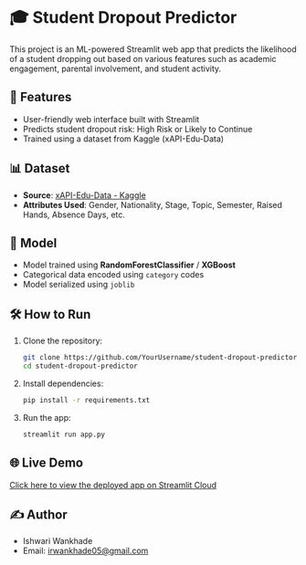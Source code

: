 # 🎓 Student Dropout Predictor

This project is an ML-powered Streamlit web app that predicts the likelihood of a student dropping out based on various features such as academic engagement, parental involvement, and student activity.

## 🚀 Features

- User-friendly web interface built with Streamlit
- Predicts student dropout risk: High Risk or Likely to Continue
- Trained using a dataset from Kaggle (xAPI-Edu-Data)

## 📊 Dataset

- **Source**: [xAPI-Edu-Data - Kaggle](https://www.kaggle.com/datasets/aljarah/xAPI-Edu-Data)
- **Attributes Used**: Gender, Nationality, Stage, Topic, Semester, Raised Hands, Absence Days, etc.

## 🧠 Model

- Model trained using **RandomForestClassifier** / **XGBoost**
- Categorical data encoded using `category` codes
- Model serialized using `joblib`

## 🛠 How to Run

1. Clone the repository:
    ```bash
    git clone https://github.com/YourUsername/student-dropout-predictor.git
    cd student-dropout-predictor
    ```

2. Install dependencies:
    ```bash
    pip install -r requirements.txt
    ```

3. Run the app:
    ```bash
    streamlit run app.py
    ```

## 🌐 Live Demo

[Click here to view the deployed app on Streamlit Cloud](https://student-dropout-predictor-czgvv7gvr8x3kvpir6brbz.streamlit.app/)

## ✍️ Author

- Ishwari Wankhade
- Email: irwankhade05@gmail.com


